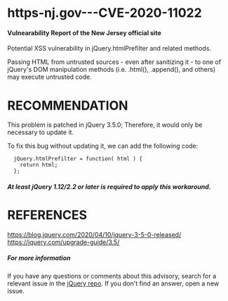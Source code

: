 # https-nj.gov---CVE-2020-11022
#### Vulnearability Report of the New Jersey official site
Potential XSS vulnerability in jQuery.htmlPrefilter and related methods.

Passing HTML from untrusted sources - even after sanitizing it - to one of jQuery's DOM manipulation methods (i.e. .html(), .append(), and others) may execute untrusted code.
# RECOMMENDATION
This problem is patched in jQuery 3.5.0; Therefore, it would only be necessary to update it.

To fix this bug without updating it, we can add the following code:
 
```
  jQuery.htmlPrefilter = function( html ) {
    return html;
  };
  ```
##### At least jQuery 1.12/2.2 or later is required to apply this workaround.
# REFERENCES
https://blog.jquery.com/2020/04/10/jquery-3-5-0-released/
https://jquery.com/upgrade-guide/3.5/

##### For more information
If you have any questions or comments about this advisory, search for a relevant issue in the [jQuery repo](https://github.com/jquery/jquery/issues). If you don't find an answer, open a new issue.
